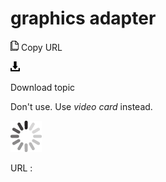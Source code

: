 # graphics adapter

![Copy URL](media/graphics-adapter/Copy.png)
Copy URL

![Download](media/graphics-adapter/Download.png)

Download topic

Don't use. Use *video card* instead.

![In progress](media/graphics-adapter/activity-large.gif)

URL :
